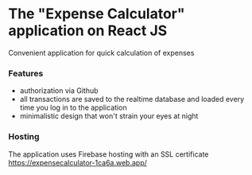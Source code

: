 # The "Expense Calculator" application on React JS

Convenient application for quick calculation of expenses

### Features
- authorization via Github
- all transactions are saved to the realtime database and loaded every time you log in to the application
- minimalistic design that won't strain your eyes at night

### Hosting
The application uses Firebase hosting with an SSL certificate</br>
https://expensecalculator-1ca6a.web.app/
